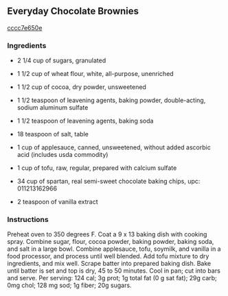## Everyday Chocolate Brownies

[cccc7e650e](http://www.food.com/recipe/everyday-chocolate-brownies-154216)

### Ingredients

 - 2 1/4 cup of sugars, granulated

 - 1 1/2 cup of wheat flour, white, all-purpose, unenriched

 - 1 1/2 cup of cocoa, dry powder, unsweetened

 - 1 1/2 teaspoon of leavening agents, baking powder, double-acting, sodium aluminum sulfate

 - 1 1/2 teaspoon of leavening agents, baking soda

 - 18 teaspoon of salt, table

 - 1 cup of applesauce, canned, unsweetened, without added ascorbic acid (includes usda commodity)

 - 1 cup of tofu, raw, regular, prepared with calcium sulfate

 - 34 cup of spartan, real semi-sweet chocolate baking chips, upc: 011213162966

 - 2 teaspoon of vanilla extract

### Instructions

Preheat oven to 350 degrees F. Coat a 9 x 13 baking dish with cooking spray. Combine sugar, flour, cocoa powder, baking powder, baking soda, and salt in a large bowl. Combine applesauce, tofu, soymilk, and vanilla in a food processor, and process until well blended. Add tofu mixture to dry ingredients, and mix well. Scrape batter into prepared baking dish. Bake until batter is set and top is dry, 45 to 50 minutes. Cool in pan; cut into bars and serve. Per serving: 124 cal; 3g prot; 1g total fat (0 g sat fat); 29g carb; 0mg chol; 128 mg sod; 1g fiber; 20g sugars.